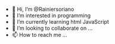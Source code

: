 - 👋 Hi, I’m @Rainiersoriano
- 👀 I’m interested in programming 
- 🌱 I’m currently learning html JavaScript 
- 💞️ I’m looking to collaborate on ...
- 📫 How to reach me ...

<!---
Rainiersoriano/Rainiersoriano is a ✨ special ✨ repository because its `README.md` (this file) appears on your GitHub profile.
You can click the Preview link to take a look at your changes.
--->
